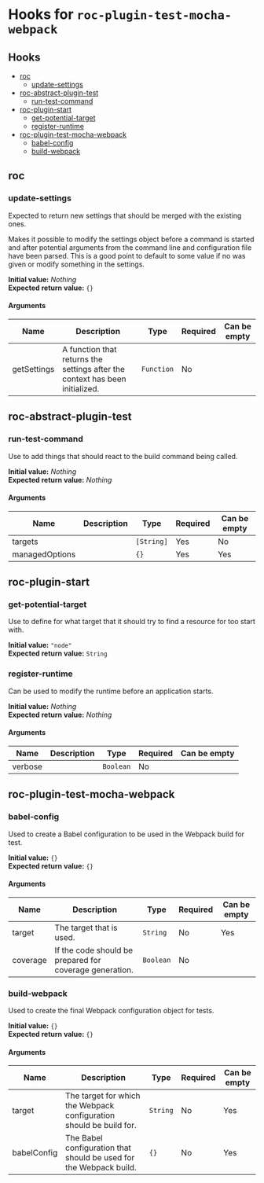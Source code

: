 # Hooks for `roc-plugin-test-mocha-webpack`

## Hooks
* [roc](#roc)
  * [update-settings](#update-settings)
* [roc-abstract-plugin-test](#roc-abstract-plugin-test)
  * [run-test-command](#run-test-command)
* [roc-plugin-start](#roc-plugin-start)
  * [get-potential-target](#get-potential-target)
  * [register-runtime](#register-runtime)
* [roc-plugin-test-mocha-webpack](#roc-plugin-test-mocha-webpack)
  * [babel-config](#babel-config)
  * [build-webpack](#build-webpack)

## roc

### update-settings

Expected to return new settings that should be merged with the existing ones.

Makes it possible to modify the settings object before a command is started and after potential arguments from the command line and configuration file have been parsed. This is a good point to default to some value if no was given or modify something in the settings.

__Initial value:__ _Nothing_  
__Expected return value:__ `{}`

#### Arguments

| Name        | Description                                                                  | Type       | Required | Can be empty |
| ----------- | ---------------------------------------------------------------------------- | ---------- | -------- | ------------ |
| getSettings | A function that returns the settings after the context has been initialized. | `Function` | No       |              |

## roc-abstract-plugin-test

### run-test-command

Use to add things that should react to the build command being called.

__Initial value:__ _Nothing_  
__Expected return value:__ _Nothing_

#### Arguments

| Name           | Description | Type       | Required | Can be empty |
| -------------- | ----------- | ---------- | -------- | ------------ |
| targets        |             | `[String]` | Yes      | No           |
| managedOptions |             | `{}`       | Yes      | Yes          |

## roc-plugin-start

### get-potential-target

Use to define for what target that it should try to find a resource for too start with.

__Initial value:__ `"node"`  
__Expected return value:__ `String`

### register-runtime

Can be used to modify the runtime before an application starts.

__Initial value:__ _Nothing_  
__Expected return value:__ _Nothing_

#### Arguments

| Name    | Description | Type      | Required | Can be empty |
| ------- | ----------- | --------- | -------- | ------------ |
| verbose |             | `Boolean` | No       |              |

## roc-plugin-test-mocha-webpack

### babel-config

Used to create a Babel configuration to be used in the Webpack build for test.

__Initial value:__ `{}`  
__Expected return value:__ `{}`

#### Arguments

| Name     | Description                                             | Type      | Required | Can be empty |
| -------- | ------------------------------------------------------- | --------- | -------- | ------------ |
| target   | The target that is used.                                | `String`  | No       | Yes          |
| coverage | If the code should be prepared for coverage generation. | `Boolean` | No       |              |

### build-webpack

Used to create the final Webpack configuration object for tests.

__Initial value:__ `{}`  
__Expected return value:__ `{}`

#### Arguments

| Name        | Description                                                         | Type     | Required | Can be empty |
| ----------- | ------------------------------------------------------------------- | -------- | -------- | ------------ |
| target      | The target for which the Webpack configuration should be build for. | `String` | No       | Yes          |
| babelConfig | The Babel configuration that should be used for the Webpack build.  | `{}`     | No       | Yes          |

